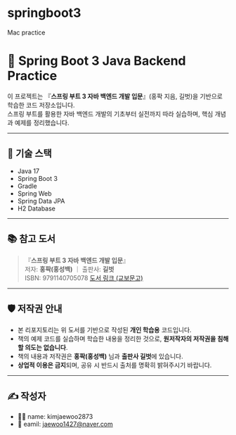 # springboot3
Mac practice
# 📘 Spring Boot 3 Java Backend Practice

이 프로젝트는 『**스프링 부트 3 자바 백엔드 개발 입문**』(홍팍 지음, 길벗)을 기반으로 학습한 코드 저장소입니다.  
스프링 부트를 활용한 자바 백엔드 개발의 기초부터 실전까지 따라 실습하며, 핵심 개념과 예제를 정리했습니다.

---

## 🔧 기술 스택

- Java 17
- Spring Boot 3
- Gradle
- Spring Web
- Spring Data JPA
- H2 Database

---

## 📚 참고 도서

> 『**스프링 부트 3 자바 백엔드 개발 입문**』  
> 저자: **홍팍(홍성백)** ｜ 출판사: **길벗**  
> ISBN: 9791140705078 
> [도서 링크 (교보문고)](https://product.kyobobook.co.kr/detail/S000202971420)

---

## 🛡️ 저작권 안내

- 본 리포지토리는 위 도서를 기반으로 작성된 **개인 학습용** 코드입니다.
- 책의 예제 코드를 실습하며 학습한 내용을 정리한 것으로, **원저작자의 저작권을 침해할 의도는 없습니다**.
- 책의 내용과 저작권은 **홍팍(홍성백)** 님과 **출판사 길벗**에 있습니다.
- **상업적 이용은 금지**되며, 공유 시 반드시 출처를 명확히 밝혀주시기 바랍니다.

---

## ✍️ 작성자

- 👨‍💻 name: kimjaewoo2873
- 📧 eamil: jaewoo1427@naver.com


